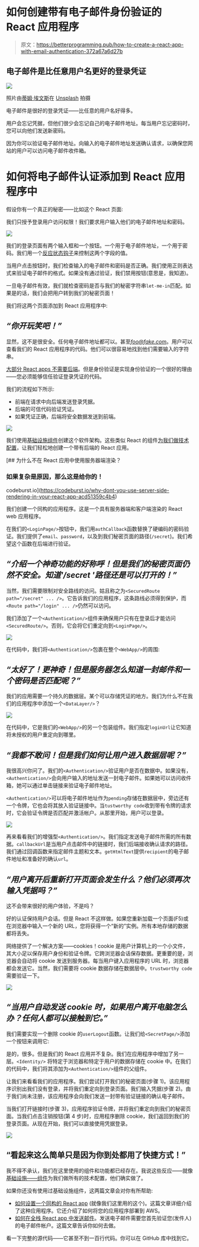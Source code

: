 # 如何创建带有电子邮件身份验证的 React 应用程序

> 原文：<https://betterprogramming.pub/how-to-create-a-react-app-with-email-authentication-372a67a6d27b>

## 电子邮件是比任意用户名更好的登录凭证

![](img/ce33c3c336bd0aaeade6b576e6a9082c.png)

照片由[蒂姆·埃文斯](https://unsplash.com/@tjevans?utm_source=unsplash&utm_medium=referral&utm_content=creditCopyText)在 [Unsplash](https://unsplash.com/s/photos/bank-safe?utm_source=unsplash&utm_medium=referral&utm_content=creditCopyText) 拍摄

电子邮件是很好的登录凭证——比任意的用户名好得多。

用户会忘记凭据，但他们很少会忘记自己的电子邮件地址。每当用户忘记密码时，您可以向他们发送新密码。

因为你可以验证电子邮件地址。向输入的电子邮件地址发送确认请求，以确保您网站的用户可以访问电子邮件收件箱。

# 如何将电子邮件认证添加到 React 应用程序中

假设你有一个真正的秘密——比如这个 React 页面:

我们只授予登录用户访问权限！我们要求用户输入他们的电子邮件地址和密码。

![](img/acd924eb1eac08e34331c9f9ecf264a8.png)

我们的登录页面有两个输入框和一个按钮。一个用于电子邮件地址，一个用于密码。我们用一个[反应状态钩子](https://reactjs.org/docs/hooks-state.html)来控制这两个字段的值。

当用户点击按钮时，我们检查输入的电子邮件和密码是否正确。我们使用正则表达式来验证电子邮件的格式。如果没有通过验证，我们禁用按钮(意思是，我知道)。

一旦电子邮件有效，我们就检查密码是否与我们的秘密字符串`let-me-in`匹配。如果是的话，我们会把用户转到我们的秘密页面！

我们将这两个页面添加到 React 应用程序中:

## ***“你开玩笑吧！”***

显然，这不是很安全。任何电子邮件地址都可以。甚至*foo@fake.com*。用户可以查看我们的 React 应用程序的代码。他们可以很容易地找到他们需要输入的字符串。

[大部分 React apps 不需要后端](https://www.react-architect.com/page?ref=medium_auth&dest=https://codeburst.io/why-would-you-implement-a-backend-for-your-react-app-365bb8a8431d)。但是身份验证是实现身份验证的一个很好的理由——您必须能够信任验证登录凭证的代码。

我们的流程如下所示:

*   前端在请求中向后端发送登录凭据。
*   后端的可信代码验证凭证。
*   如果凭证正确，后端将安全数据发送到前端。

![](img/1c56f4195a68a80fcccc8f06282e5834.png)

我们使用[基础设施组件](https://www.react-architect.com/page?ref=medium_auth&dest=/www.infrastructure-components.com)创建这个软件架构。这些类似 React 的组件[为我们做技术配置](https://www.react-architect.com/page?ref=medium_auth&dest=https://medium.com/dailyjs/do-you-like-react-then-why-dont-you-configure-your-infrastructure-with-it-e8cb36e742a2)，让我们轻松地创建一个带有后端的 React 应用。

[](https://codeburst.io/why-dont-you-use-server-side-rendering-in-your-react-app-acd51359c4b4) [## 为什么不在 React 应用中使用服务器端渲染？

### 如果复杂是原因，那么这是给你的！

codeburst.io](https://codeburst.io/why-dont-you-use-server-side-rendering-in-your-react-app-acd51359c4b4) 

我们创建一个同构的应用程序。这是一个具有服务器端和客户端渲染的 React web 应用程序。

在我们的`<LoginPage/>`按钮中，我们用`authCallback`函数替换了硬编码的密码验证。我们提供了`email`、`password`，以及到我们秘密页面的路径(`/secret`)。我们希望这个函数在后端进行验证。

## ***“介绍一个神奇功能的好称呼！但是我们的秘密页面仍然不安全。知道'/secret '路径还是可以打开的！”***

当然，我们需要限制对安全路线的访问。姑且称之为`<SecuredRoute path="/secret" ... />`。它告诉我们的应用程序，这条路线必须得到保护，而`<Route path="/login" ... />`仍然可以访问。

我们添加了一个`<Authentication/>`组件来确保用户只有在登录后才能访问`<SecuredRoute/>`。否则，它会将它们重定向到`<LoginPage/>`。

![](img/329bfc4a24987a656d475abf2189e99f.png)

在代码中，我们将`<Authentication/>`包裹在整个`<WebApp/>`的周围:

## ***“太好了！更神奇！但是服务器怎么知道一封邮件和一个密码是否匹配呢？”***

我们的应用需要一个持久的数据层。某个可以存储凭证的地方。我们为什么不在我们的应用程序中添加一个`<DataLayer/>`？

![](img/8c013d4e216012e5d9f25cbefc6a4532.png)

在代码中，它是我们的`<WebApp/>`的另一个包装组件。我们指定`loginUrl`让它知道将未授权的用户重定向到哪里。

## ***“我都不敢问！但是我们如何让用户进入数据层呢？”***

我很高兴你问了。我们的`<Authentication/>`验证用户是否在数据中。如果没有，`<Authentication/>`会向用户输入的地址发送一封电子邮件。如果她可以访问收件箱，她可以通过单击链接来验证电子邮件地址。

`<Authentication/>`可以将电子邮件地址作为`pending`存储在数据层中，旁边还有一个令牌，它也会将其放入验证链接中。当`tustworthy code`收到带有令牌的请求时，它会验证令牌是否匹配并激活帐户。从那里开始，用户可以登录。

![](img/dd538ab58532c967bb4205c0fcd54acb.png)

再来看看我们的增强型`<Authentication/>`。我们指定发送电子邮件所需的所有数据。`callbackUrl`是当用户点击邮件中的链接时，我们后端接收确认请求的路径。我们通过回调函数来指定邮件主题和文本。`getHtmlText`提供`recipient`的电子邮件地址和准备好的确认`url`。

## ***“用户离开后重新打开页面会发生什么？他们必须再次输入凭据吗？”***

这不会带来很好的用户体验，不是吗？

好的认证保持用户会话。但是 React 不这样做。如果您重新加载一个页面(F5)或在浏览器中输入一个新的 URL，您将获得一个“新的”实例。所有本地存储的数据都将丢失。

网络提供了一个解决方案——cookies！cookie 是用户计算机上的一个小文件，其大小足以保存用户身份和验证令牌。它跨浏览器会话保存数据。更重要的是，浏览器会自动将 cookie 发送到服务器。每当用户键入应用程序的 URL 时，浏览器都会发送它。当然，我们需要将 cookie 数据存储在数据层中。`trustworthy code`需要验证一下。

![](img/75dc3ee33f13ad01b171132255114b5e.png)

## ***“当用户自动发送 cookie 时，如果用户离开电脑怎么办？任何人都可以接触到它。”***

我们需要实现一个删除 cookie 的`userLogout`函数。让我们给`<SecretPage/>`添加一个按钮来调用它:

是的，很多。但是我们的 React 应用并不复杂。我们在应用程序中增加了另一层。`<Identity/>` 将特定于浏览器和特定于用户的数据存储在 cookie 中。在我们的代码中，我们将其添加为`<Authentication/>`组件的父组件。

让我们来看看我们的应用程序。我们尝试打开我们的秘密页面(步骤 1)。该应用程序识别出我们没有登录，并将我们重定向到登录页面。我们输入凭据(步骤 2)。由于我们尚未注册，该应用程序会向我们发送一封带有验证链接的确认电子邮件。

当我们打开链接时(步骤 3)，应用程序验证令牌，并将我们重定向到我们的秘密页面。当我们点击注销按钮(第 4 步)时，应用程序删除 cookie，我们返回到我们的登录页面。从现在开始，我们可以直接使用凭据登录。

![](img/9957f84641cc45c44d43acf754b87409.png)

## “看起来这么简单只是因为你到处都用了快捷方式！”

我不得不承认，我们在这里使用的组件和功能都已经存在。我说这些反应——就像[基础设施——组件](https://www.react-architect.com/page?ref=medium_auth&dest=http://www.infrastructure-components.com)为我们做所有的技术配置，他们确实做了。

如果你还没有使用过基础设施组件，这两篇文章会对你有所帮助:

*   [如何设置一个同构的 React app](https://www.react-architect.com/page?ref=medium_auth&dest=https://codeburst.io/why-dont-you-use-server-side-rendering-in-your-react-app-acd51359c4b4) (就像我们这里用的这个)。这篇文章详细介绍了这种应用程序。它还介绍了如何将您的应用程序部署到 AWS。
*   [如何在全栈 React app 中发送邮件](https://www.react-architect.com/page?ref=medium_auth&dest=https://medium.com/dailyjs/how-to-send-automated-e-mails-in-a-full-stack-react-app-4e1527acae43)。发送电子邮件需要您首先验证您(发件人)的电子邮件帐户。这篇文章告诉你如何去做。

看一下完整的源代码——它甚至不到一百行代码。你可以在 GitHub 库中找到它。